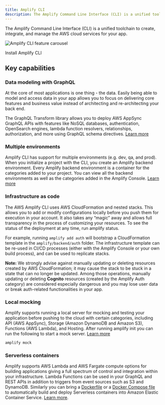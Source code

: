```yaml
---
title: Amplify CLI
description: The Amplify Command Line Interface (CLI) is a unified toolchain to create, integrate, and manage the AWS cloud services for your app. The Amplify CLI makes it easy to provision a cloud backend with features such as Authentication, APIs (REST and GraphQL), Storage, Functions and Hosting.
---
```


The Amplify Command Line Interface (CLI) is a unified toolchain to create, integrate, and manage the AWS cloud services for your app.

![Amplify CLI feature carousel](~/assets/cli-b-roll.gif)

<docs-internal-link-button href="~/cli/start/install.md">
  <span slot="text">Install Amplify CLI</span>
</docs-internal-link-button>

## Key capabilities

### Data modeling with GraphQL

At the core of most applications is one thing - the data. Easily being able to model and access data in your app allows you to focus on delivering core features and business value instead of architecting and re-architecting your back end.

The GraphQL Transform library allows you to deploy AWS AppSync GraphQL APIs with features like NoSQL databases, authentication, OpenSearch engines, lambda function resolvers, relationships, authorization, and more using GraphQL schema directives. [Learn more](~/cli/graphql-transformer/overview.md)

### Multiple environments

Amplify CLI has support for multiple environments (e.g. dev, qa, and prod). When you initialize a project with the CLI, you create an Amplify backend environment. Every Amplify backend environment is a container for the categories added to your project. You can view all the backend environments as well as the categories added in the Amplify Console. [Learn more](~/cli/teams/overview.md)

### Infrastructure as code

The AWS Amplify CLI uses AWS CloudFormation and nested stacks. This allows you to add or modify configurations locally before you push them for execution in your account. It also takes any “magic” away and allows full transparency in the process of customizing your resources. To see the status of the deployment at any time, run amplify status.

For example, running `amplify add auth` will bootstrap a CloudFormation template in the `amplify/backend/auth` folder. The infrastructure template can be re-used in CI/CD processes (either with the Amplify Console or your own build process), and can be used to replicate stacks.

**Note:** We strongly advise against manually updating or deleting resources created by AWS CloudFormation; it may cause the stack to be stuck in a state that can no longer be updated. Among those operations, manually updating or deleting **Cognito** resources (created by the Amplify Auth category) are considered especially dangerous and you may lose user data or break auth-related functionalities in your app.

### Local mocking

Amplify supports running a local server for mocking and testing your application before pushing to the cloud with certain categories, including API (AWS AppSync), Storage (Amazon DynamoDB and Amazon S3), Functions (AWS Lambda), and Hosting. After running amplify init you can run the following to start a mock server. [Learn more](~/cli/usage/mock.md)

```bash
amplify mock
```

### Serverless containers

Amplify supports AWS Lambda and AWS Fargate compute options for building applications giving a full spectrum of control and integration within your infrastructure. Lambda Functions can be used in your GraphQL and REST APIs in addition to triggers from event sources such as S3 and DynamoDB. Similarly you can bring a [Dockerfile](https://docs.docker.com/engine/reference/builder/) or a [Docker Compose file](https://docs.docker.com/compose/compose-file/) to automatically build and deploy Serverless containers into Amazon Elastic Container Service. [Learn more](~/cli/usage/containers.md).
